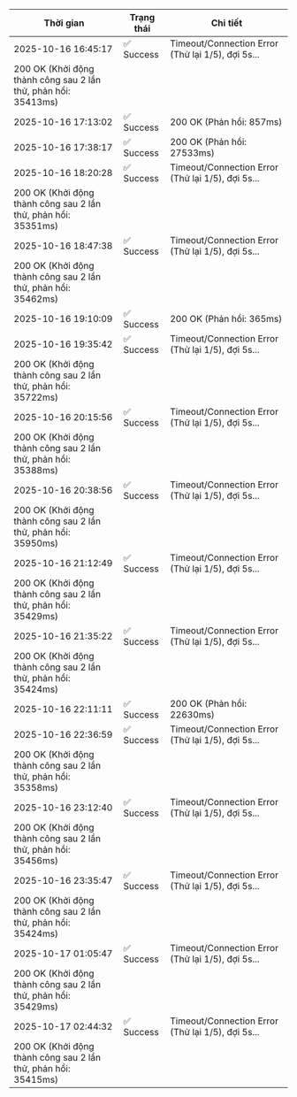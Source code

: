 | Thời gian | Trạng thái | Chi tiết |
|---|---|---|
| 2025-10-16 16:45:17 | ✅ Success | Timeout/Connection Error (Thử lại 1/5), đợi 5s...
200 OK (Khởi động thành công sau 2 lần thử, phản hồi: 35413ms) |
| 2025-10-16 17:13:02 | ✅ Success | 200 OK (Phản hồi: 857ms) |
| 2025-10-16 17:38:17 | ✅ Success | 200 OK (Phản hồi: 27533ms) |
| 2025-10-16 18:20:28 | ✅ Success | Timeout/Connection Error (Thử lại 1/5), đợi 5s...
200 OK (Khởi động thành công sau 2 lần thử, phản hồi: 35351ms) |
| 2025-10-16 18:47:38 | ✅ Success | Timeout/Connection Error (Thử lại 1/5), đợi 5s...
200 OK (Khởi động thành công sau 2 lần thử, phản hồi: 35462ms) |
| 2025-10-16 19:10:09 | ✅ Success | 200 OK (Phản hồi: 365ms) |
| 2025-10-16 19:35:42 | ✅ Success | Timeout/Connection Error (Thử lại 1/5), đợi 5s...
200 OK (Khởi động thành công sau 2 lần thử, phản hồi: 35722ms) |
| 2025-10-16 20:15:56 | ✅ Success | Timeout/Connection Error (Thử lại 1/5), đợi 5s...
200 OK (Khởi động thành công sau 2 lần thử, phản hồi: 35388ms) |
| 2025-10-16 20:38:56 | ✅ Success | Timeout/Connection Error (Thử lại 1/5), đợi 5s...
200 OK (Khởi động thành công sau 2 lần thử, phản hồi: 35950ms) |
| 2025-10-16 21:12:49 | ✅ Success | Timeout/Connection Error (Thử lại 1/5), đợi 5s...
200 OK (Khởi động thành công sau 2 lần thử, phản hồi: 35429ms) |
| 2025-10-16 21:35:22 | ✅ Success | Timeout/Connection Error (Thử lại 1/5), đợi 5s...
200 OK (Khởi động thành công sau 2 lần thử, phản hồi: 35424ms) |
| 2025-10-16 22:11:11 | ✅ Success | 200 OK (Phản hồi: 22630ms) |
| 2025-10-16 22:36:59 | ✅ Success | Timeout/Connection Error (Thử lại 1/5), đợi 5s...
200 OK (Khởi động thành công sau 2 lần thử, phản hồi: 35358ms) |
| 2025-10-16 23:12:40 | ✅ Success | Timeout/Connection Error (Thử lại 1/5), đợi 5s...
200 OK (Khởi động thành công sau 2 lần thử, phản hồi: 35456ms) |
| 2025-10-16 23:35:47 | ✅ Success | Timeout/Connection Error (Thử lại 1/5), đợi 5s...
200 OK (Khởi động thành công sau 2 lần thử, phản hồi: 35424ms) |
| 2025-10-17 01:05:47 | ✅ Success | Timeout/Connection Error (Thử lại 1/5), đợi 5s...
200 OK (Khởi động thành công sau 2 lần thử, phản hồi: 35429ms) |
| 2025-10-17 02:44:32 | ✅ Success | Timeout/Connection Error (Thử lại 1/5), đợi 5s...
200 OK (Khởi động thành công sau 2 lần thử, phản hồi: 35415ms) |
